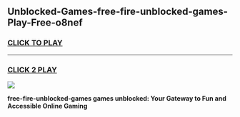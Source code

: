 
## Unblocked-Games-free-fire-unblocked-games-Play-Free-o8nef
<h3>
<a href="https://premium76.site?title=free-fire-unblocked-games&ref=15A">CLICK TO PLAY</a></h3>
<hr>

<h3>
<a href="https://premium76.site?title=free-fire-unblocked-games&ref=15A">CLICK 2 PLAY</a>
  
</h3>

<a href="https://premium76.site?title=free-fire-unblocked-games&ref=15A"><img src="https://clearcache.store/games.png"></a>


**free-fire-unblocked-games games unblocked: Your Gateway to Fun and Accessible Online Gaming**
